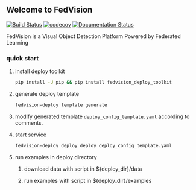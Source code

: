 ## Welcome to FedVision

[![Build Status](https://travis-ci.com/weiwee/FedVision.svg?token=M1cDYtJimwVq7j3Qq2c1&branch=master)](https://travis-ci.com/weiwee/FedVision)
[![codecov](https://codecov.io/gh/weiwee/FedVision/branch/master/graph/badge.svg?token=53P5W56MIJ)](https://codecov.io/gh/weiwee/FedVision)
[![Documentation Status](https://readthedocs.com/projects/sagewei-fedvision/badge/?version=latest&token=b5f872239fae7a1fb71abee19971fa6916d14cc10af496affd92446f64a7f75f)](https://sagewei-fedvision.readthedocs-hosted.com/en/latest/?badge=latest)

FedVision is a Visual Object Detection Platform Powered by Federated Learning


### quick start

1. install deploy toolkit

    ``` bash
    pip install -U pip && pip install fedvision_deploy_toolkit
    ```

2. generate deploy template

    ```bash
    fedvision-deploy template generate
    ```

3. modify generated template `deploy_config_template.yaml` according to comments.

4. start service
    
    ```bash
    fedvision-deploy deploy deploy deploy_config_template.yaml
    ```

5. run examples in deploy directory

    1) download data with script in ${deploy_dir}/data
   
    2) run examples with script in ${deploy_dir}/examples

